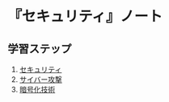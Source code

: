 # 『セキュリティ』ノート


## 学習ステップ

1. [セキュリティ](./_/chapters/security.md)
1. [サイバー攻撃](./_/chapters/cyber_attack.md)
1. [暗号化技術](./_/chapters/encryption_technology.md)
